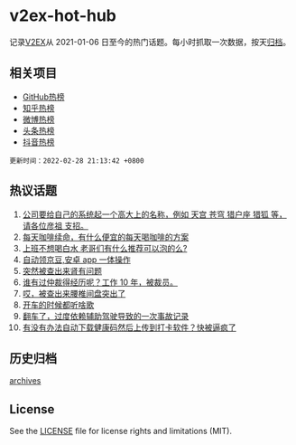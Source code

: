 # v2ex-hot-hub

 记录[V2EX](https://www.v2ex.com/)从 2021-01-06 日至今的热门话题。每小时抓取一次数据，按天[归档](archives)。
 
 ## 相关项目

- [GitHub热榜](https://github.com/lonnyzhang423/github-hot-hub)
- [知乎热榜](https://github.com/lonnyzhang423/zhihu-hot-hub)
- [微博热榜](https://github.com/lonnyzhang423/weibo-hot-hub)
- [头条热榜](https://github.com/lonnyzhang423/toutiao-hot-hub)
- [抖音热榜](https://github.com/lonnyzhang423/douyin-hot-hub)


 `更新时间：2022-02-28 21:13:42 +0800`

## 热议话题

1. [公司要给自己的系统起一个高大上的名称，例如 天宫 苍穹 猎户座 猎狐 等，请各位彦祖 支招。](https://www.v2ex.com/t/836767)
1. [每天咖啡续命，有什么便宜的每天喝咖啡的方案](https://www.v2ex.com/t/836843)
1. [上班不想喝白水 老哥们有什么推荐可以泡的么?](https://www.v2ex.com/t/836844)
1. [自动领京豆,安卓 app 一体操作](https://www.v2ex.com/t/836864)
1. [突然被查出来肾有问题](https://www.v2ex.com/t/836925)
1. [谁有过仲裁得经历呢？工作 10 年，被裁员。](https://www.v2ex.com/t/836863)
1. [哎，被查出来腰椎间盘突出了](https://www.v2ex.com/t/836810)
1. [开车的时候都听啥歌](https://www.v2ex.com/t/836876)
1. [翻车了，过度依赖辅助驾驶导致的一次事故记录](https://www.v2ex.com/t/836837)
1. [有没有办法自动下载健康码然后上传到打卡软件？快被逼疯了](https://www.v2ex.com/t/836899)

## 历史归档

[archives](archives)

## License

See the [LICENSE](LICENSE) file for license rights and limitations (MIT).
